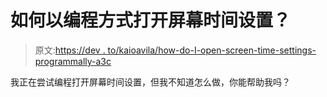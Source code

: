 # 如何以编程方式打开屏幕时间设置？

> 原文:[https://dev . to/kaioavila/how-do-I-open-screen-time-settings-programmally-a3c](https://dev.to/kaioavila/how-do-i-open-screen-time-settings-programmatically-a3c)

我正在尝试编程打开屏幕时间设置，但我不知道怎么做，你能帮助我吗？